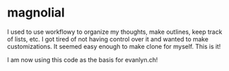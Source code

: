 # magnolial #
I used to use workflowy to organize my thoughts, make outlines, keep track of lists, etc.
I got tired of not having control over it and wanted to make customizations. It seemed
easy enough to make clone for myself. This is it!

I am now using this code as the basis for evanlyn.ch!
